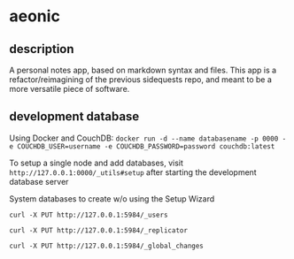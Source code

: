 # aeonic

## description
A personal notes app, based on markdown syntax and files.
This app is a refactor/reimagining of the previous sidequests repo, and meant to be a more versatile piece of software.

## development database
Using Docker and CouchDB:
`docker run -d --name databasename -p 0000 -e COUCHDB_USER=username -e COUCHDB_PASSWORD=password couchdb:latest`

To setup a single node and add databases, visit `http://127.0.0.1:0000/_utils#setup` after starting the development database server

System databases to create w/o using the Setup Wizard

```
curl -X PUT http://127.0.0.1:5984/_users

curl -X PUT http://127.0.0.1:5984/_replicator

curl -X PUT http://127.0.0.1:5984/_global_changes
```
